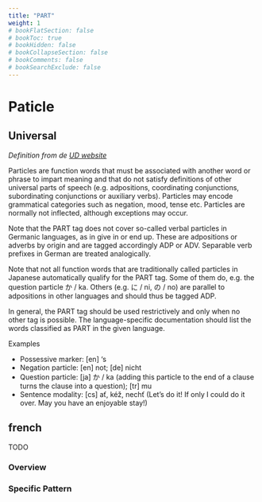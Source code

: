 ```yaml
---
title: "PART"
weight: 1
# bookFlatSection: false
# bookToc: true
# bookHidden: false
# bookCollapseSection: false
# bookComments: false
# bookSearchExclude: false
---
```

# Paticle  

##  Universal  

*Definition from de [UD website](https://universaldependencies.org/u/pos/PART.html)*

Particles are function words that must be associated with another word or phrase to impart meaning and that do not satisfy definitions of other universal parts of speech (e.g. adpositions, coordinating conjunctions, subordinating conjunctions or auxiliary verbs). Particles may encode grammatical categories such as negation, mood, tense etc. Particles are normally not inflected, although exceptions may occur.

Note that the PART tag does not cover so-called verbal particles in Germanic languages, as in give in or end up. These are adpositions or adverbs by origin and are tagged accordingly ADP or ADV. Separable verb prefixes in German are treated analogically.

Note that not all function words that are traditionally called particles in Japanese automatically qualify for the PART tag. Some of them do, e.g. the question particle か / ka. Others (e.g. に / ni, の / no) are parallel to adpositions in other languages and should thus be tagged ADP.

In general, the PART tag should be used restrictively and only when no other tag is possible. The language-specific documentation should list the words classified as PART in the given language.

Examples
- Possessive marker: [en] ‘s
- Negation particle: [en] not; [de] nicht
- Question particle: [ja] か / ka (adding this particle to the end of a clause turns the clause into a question); [tr] mu
- Sentence modality: [cs] ať, kéž, nechť (Let’s do it! If only I could do it over. May you have an enjoyable stay!)

## french

TODO
### Overview

### Specific Pattern


